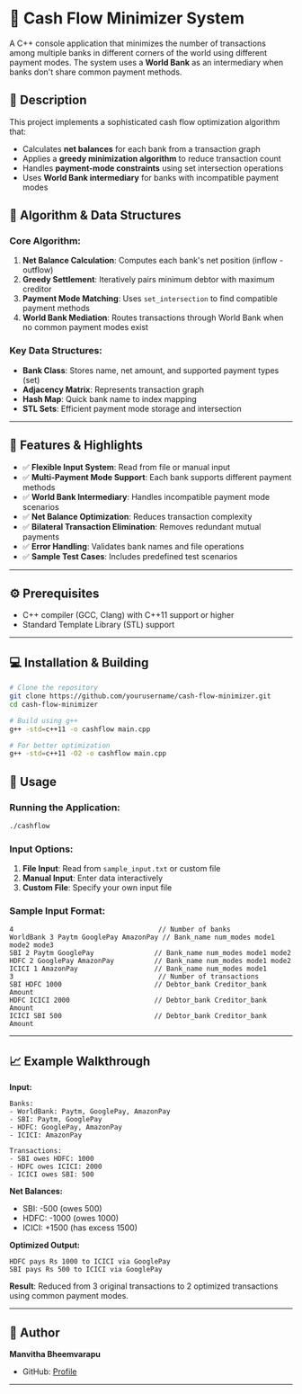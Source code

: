 # 🏦 Cash Flow Minimizer System

A C++ console application that minimizes the number of transactions among multiple banks in different corners of the world using different payment modes. The system uses a **World Bank** as an intermediary when banks don't share common payment methods.

## 📘 Description

This project implements a sophisticated cash flow optimization algorithm that:
- Calculates **net balances** for each bank from a transaction graph
- Applies a **greedy minimization algorithm** to reduce transaction count
- Handles **payment-mode constraints** using set intersection operations
- Uses **World Bank intermediary** for banks with incompatible payment modes


## 🧠 Algorithm & Data Structures

### Core Algorithm:
1. **Net Balance Calculation**: Computes each bank's net position (inflow - outflow)
2. **Greedy Settlement**: Iteratively pairs minimum debtor with maximum creditor
3. **Payment Mode Matching**: Uses `set_intersection` to find compatible payment methods
4. **World Bank Mediation**: Routes transactions through World Bank when no common payment modes exist

### Key Data Structures:
- **Bank Class**: Stores name, net amount, and supported payment types (set)
- **Adjacency Matrix**: Represents transaction graph
- **Hash Map**: Quick bank name to index mapping
- **STL Sets**: Efficient payment mode storage and intersection

---

## 🧩 Features & Highlights

- ✅ **Flexible Input System**: Read from file or manual input
- ✅ **Multi-Payment Mode Support**: Each bank supports different payment methods
- ✅ **World Bank Intermediary**: Handles incompatible payment mode scenarios  
- ✅ **Net Balance Optimization**: Reduces transaction complexity
- ✅ **Bilateral Transaction Elimination**: Removes redundant mutual payments
- ✅ **Error Handling**: Validates bank names and file operations
- ✅ **Sample Test Cases**: Includes predefined test scenarios

---

## ⚙️ Prerequisites

- C++ compiler (GCC, Clang) with C++11 support or higher
- Standard Template Library (STL) support

---

## 💻 Installation & Building

```bash
# Clone the repository
git clone https://github.com/yourusername/cash-flow-minimizer.git
cd cash-flow-minimizer

# Build using g++
g++ -std=c++11 -o cashflow main.cpp

# For better optimization
g++ -std=c++11 -O2 -o cashflow main.cpp
```

## 🚀 Usage

### Running the Application:
```bash
./cashflow
```

### Input Options:
1. **File Input**: Read from `sample_input.txt` or custom file
2. **Manual Input**: Enter data interactively
3. **Custom File**: Specify your own input file

### Sample Input Format:
```
4                                    // Number of banks
WorldBank 3 Paytm GooglePay AmazonPay // Bank_name num_modes mode1 mode2 mode3
SBI 2 Paytm GooglePay               // Bank_name num_modes mode1 mode2  
HDFC 2 GooglePay AmazonPay          // Bank_name num_modes mode1 mode2
ICICI 1 AmazonPay                   // Bank_name num_modes mode1
3                                    // Number of transactions
SBI HDFC 1000                       // Debtor_bank Creditor_bank Amount
HDFC ICICI 2000                     // Debtor_bank Creditor_bank Amount
ICICI SBI 500                       // Debtor_bank Creditor_bank Amount
```

---

## 📈 Example Walkthrough

**Input:**
```
Banks:
- WorldBank: Paytm, GooglePay, AmazonPay
- SBI: Paytm, GooglePay  
- HDFC: GooglePay, AmazonPay
- ICICI: AmazonPay

Transactions:
- SBI owes HDFC: 1000
- HDFC owes ICICI: 2000  
- ICICI owes SBI: 500
```

**Net Balances:**
- SBI: -500 (owes 500)
- HDFC: -1000 (owes 1000)
- ICICI: +1500 (has excess 1500)

**Optimized Output:**
```
HDFC pays Rs 1000 to ICICI via GooglePay
SBI pays Rs 500 to ICICI via GooglePay
```

**Result**: Reduced from 3 original transactions to 2 optimized transactions using common payment modes.

---



## 👤 Author

**Manvitha Bheemvarapu**
* GitHub: [Profile](https://github.com/Manvi1670)

---


